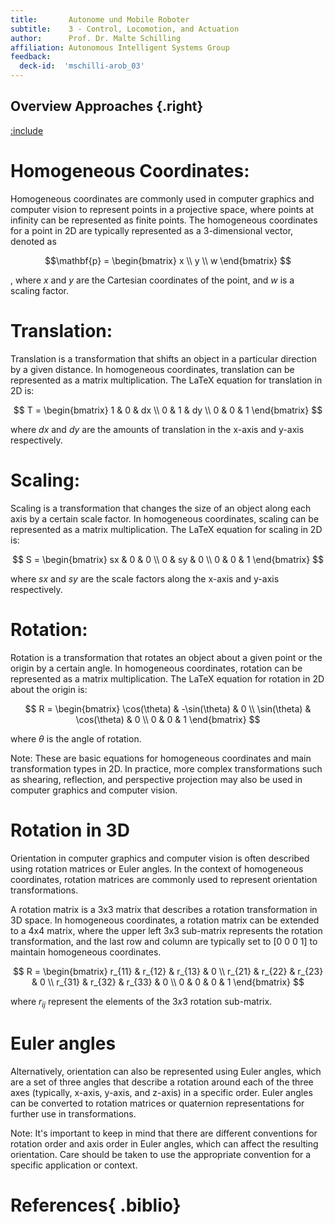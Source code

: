 ```yaml
---
title:       Autonome und Mobile Roboter
subtitle:    3 - Control, Locomotion, and Actuation
author:      Prof. Dr. Malte Schilling
affiliation: Autonomous Intelligent Systems Group
feedback:
  deck-id:  'mschilli-arob_03'
---
```




## Overview Approaches {.right}

[:include](src/reference_driving.md)

# Homogeneous Coordinates:
Homogeneous coordinates are commonly used in computer graphics and computer vision to represent points in a projective space, where points at infinity can be represented as finite points. The homogeneous coordinates for a point in 2D are typically represented as a 3-dimensional vector, denoted as 

$$\mathbf{p} = 
\begin{bmatrix} x \\ y \\ w \end{bmatrix}
$$

, where $x$ and $y$ are the Cartesian coordinates of the point, and $w$ is a scaling factor.

# Translation:

Translation is a transformation that shifts an object in a particular direction by a given distance. In homogeneous coordinates, translation can be represented as a matrix multiplication. The LaTeX equation for translation in 2D is:

$$
T = \begin{bmatrix} 1 & 0 & dx \\ 0 & 1 & dy \\ 0 & 0 & 1 \end{bmatrix}
$$

where $dx$ and $dy$ are the amounts of translation in the x-axis and y-axis respectively.

# Scaling:

Scaling is a transformation that changes the size of an object along each axis by a certain scale factor. In homogeneous coordinates, scaling can be represented as a matrix multiplication. The LaTeX equation for scaling in 2D is:

$$ 
S = \begin{bmatrix} sx & 0 & 0 \\ 0 & sy & 0 \\ 0 & 0 & 1 \end{bmatrix}
$$

where $sx$ and $sy$ are the scale factors along the x-axis and y-axis respectively.

# Rotation:

Rotation is a transformation that rotates an object about a given point or the origin by a certain angle. In homogeneous coordinates, rotation can be represented as a matrix multiplication. The LaTeX equation for rotation in 2D about the origin is:

$$ 
R = \begin{bmatrix} \cos(\theta) & -\sin(\theta) & 0 \\ \sin(\theta) & \cos(\theta) & 0 \\ 0 & 0 & 1 \end{bmatrix}
$$

where $\theta$ is the angle of rotation.

Note: These are basic equations for homogeneous coordinates and main transformation types in 2D. In practice, more complex transformations such as shearing, reflection, and perspective projection may also be used in computer graphics and computer vision.

# Rotation in 3D

Orientation in computer graphics and computer vision is often described using rotation matrices or Euler angles. In the context of homogeneous coordinates, rotation matrices are commonly used to represent orientation transformations.

A rotation matrix is a 3x3 matrix that describes a rotation transformation in 3D space. In homogeneous coordinates, a rotation matrix can be extended to a 4x4 matrix, where the upper left 3x3 sub-matrix represents the rotation transformation, and the last row and column are typically set to [0 0 0 1] to maintain homogeneous coordinates.

$$
R = \begin{bmatrix} r_{11} & r_{12} & r_{13} & 0 \\ r_{21} & r_{22} & r_{23} & 0 \\ r_{31} & r_{32} & r_{33} & 0 \\ 0 & 0 & 0 & 1 \end{bmatrix}
$$

where $r_{ij}$ represent the elements of the $3x3$ rotation sub-matrix.

# Euler angles

Alternatively, orientation can also be represented using Euler angles, which are a set of three angles that describe a rotation around each of the three axes (typically, x-axis, y-axis, and z-axis) in a specific order. Euler angles can be converted to rotation matrices or quaternion representations for further use in transformations.

Note: It's important to keep in mind that there are different conventions for rotation order and axis order in Euler angles, which can affect the resulting orientation. Care should be taken to use the appropriate convention for a specific application or context.

# References{ .biblio}
